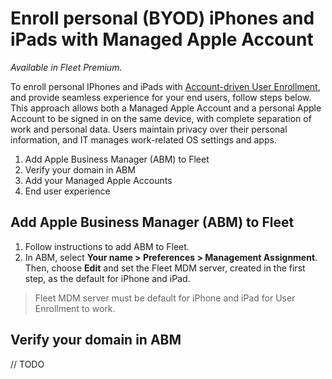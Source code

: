 # Enroll personal (BYOD) iPhones and iPads with Managed Apple Account

_Available in Fleet Premium._

To enroll personal IPhones and iPads with [Account-driven User Enrollment](https://support.apple.com/en-gb/guide/deployment/dep23db2037d/web), and provide seamless experience for your end users, follow steps below.
This approach allows both a Managed Apple Account and a personal Apple Account to be signed in on the same device, with complete separation of work and personal data. Users maintain privacy over their personal information, and IT manages work-related OS settings and apps.

1. Add Apple Business Manager (ABM) to Fleet
2. Verify your domain in ABM
3. Add your Managed Apple Accounts
4. End user experience

## Add Apple Business Manager (ABM) to Fleet

1. Follow instructions to add ABM to Fleet.
2. In ABM, select **Your name > Preferences > Management Assignment**. Then, choose **Edit** and set the Fleet MDM server, created in the first step, as the default for iPhone and iPad.

> Fleet MDM server must be default for iPhone and iPad for User Enrollment to work.

## Verify your domain in ABM

// TODO
